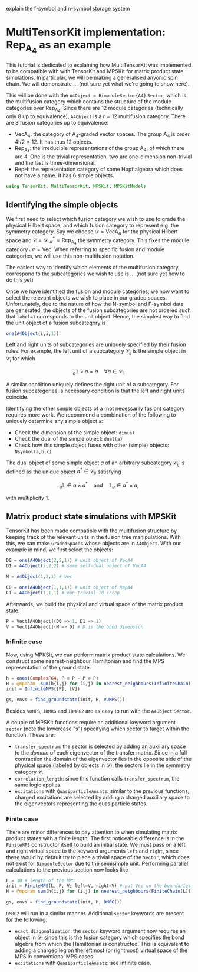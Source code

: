 explain the f-symbol and n-symbol storage system

# MultiTensorKit implementation: $\mathsf{Rep_{A_4}}$ as an example
This tutorial is dedicated to explaining how MultiTensorKit was implemented to be compatible with with TensorKit and MPSKit for matrix product state simulations. In particular, we will be making a generalised anyonic spin chain. We will demonstrate ... (not sure yet what we're going to show here). 

This will be done with the `A4Object = BimoduleSector{A4}` `Sector`, which is the multifusion category which contains the structure of the module categories over $\mathsf{Rep_{A_4}}$. Since there are 12 module categories (technically only 8 up to equivalence), `A4Object` is a $r=12$ multifusion category. There are 3 fusion categories up to equivalence:
- $\mathsf{Vec A_4}$: the category of $\mathsf{A_4}$-graded vector spaces. The group $\mathsf{A}_4$ is order $4!/2 = 12$. It has thus 12 objects.
- $\mathsf{Rep_{A_4}}$: the irreducible representations of the group $\mathsf{A}_4$, of which there are 4. One is the trivial representation, two are one-dimension non-trivial and the last is three-dimensional.
- $\mathsf{Rep H}$: the representation category of some Hopf algebra which does not have a name. It has 6 simple objects.

````julia
using TensorKit, MultiTensorKit, MPSKit, MPSKitModels
````

## Identifying the simple objects
We first need to select which fusion category we wish to use to grade the physical Hilbert space, and which fusion category to represent e.g. the symmetry category. Say we choose $\mathcal{D} = \mathsf{Vec A_4}$ for the physical Hilbert space and $\mathcal{C} = \mathcal{D}^*_{\mathcal{M}} = \mathsf{Rep_{A_4}}$ the symmetry category. This fixes the module category $\mathcal{M} = \mathsf{Vec}$. When referring to specific fusion and module categories, we will use this non-multifusion notation.

The easiest way to identify which elements of the multifusion category correspond to the subcategories we wish to use is ... (not sure yet how to do this yet)

Once we have identified the fusion and module categories, we now want to select the relevant objects we wish to place in our graded spaces. Unfortunately, due to the nature of how the N-symbol and F-symbol data are generated, the objects of the fusion subcategories are not ordered such that `label=1` corresponds to the unit object. Hence, the simplest way to find the unit object of a fusion subcategory is

````julia
one(A4Object(i,i,1))
````

Left and right units of subcategories are uniquely specified by their fusion rules. For example, the left unit of a subcategory $\mathcal{C}_{ij}$ is the simple object in $\mathcal{C}_i$ for which

$$ ^{}_a \mathbb{1} \times a = a \quad \forall a \in \mathcal{C}_i.$$

A similar condition uniquely defines the right unit of a subcategory. For fusion subcategories, a necessary condition is that the left and right units coincide.

Identifying the other simple objects of a (not necessarily fusion) category requires more work. We recommend a combination of the following to uniquely determine any simple object `a`:
- Check the dimension of the simple object: `dim(a)`
- Check the dual of the simple object: `dual(a)`
- Check how this simple object fuses with other (simple) objects: `Nsymbol(a,b,c)`

The dual object of some simple object $a$ of an arbitrary subcategory $\mathcal{C}_{ij}$ is defined as the unique object $a^* \in \mathcal{C}_{ji}$ satisfying

$$ ^{}_a \mathbb{1} \in a \times a^* \quad \text{and} \quad \mathbb{1}_a \in a^* \times a,$$

with multiplicity 1.
## Matrix product state simulations with MPSKit
TensorKit has been made compatible with the multifusion structure by keeping track of the relevant units in the fusion tree manipulations. With this, we can make `GradedSpace`s whose objects are in `A4Object`. With our example in mind, we first select the objects:

````julia
D0 = one(A4Object(2,2,1)) # unit object of VecA4
D1 = A4Object(2,2,2) # some self-dual object of VecA4

M = A4Object(1,2,1) # Vec

C0 = one(A4Object(1,1,1)) # unit object of RepA4
C1 = A4Object(1,1,1) # non-trivial 1d irrep
````

Afterwards, we build the physical and virtual space of the matrix product state:
````julia
P = Vect[A4Object](D0 => 1, D1 => 1)
V = Vect[A4Object](M => D) # D is the bond dimension
````
### Infinite case
Now, using MPKSit, we can perform matrix product state calculations. We construct some nearest-neighbour Hamiltonian and find the MPS representation of the ground state.
````julia
h = ones(ComplexF64, P ⊗ P ← P ⊗ P)
H = @mpoham -sum(h{i,j} for (i,j) in nearest_neighbours(InfiniteChain(1)))
init = InfiniteMPS([P], [V])

gs, envs = find_groundstate(init, H, VUMPS())
````

Besides `VUMPS`, `IDMRG` and `IDMRG2` are as easy to run with the `A4Object` `Sector`.

A couple of MPSKit functions require an additional keyword argument `sector` (note the lowercase "s") specifying which sector to target within the function. These are:
- `transfer_spectrum`: the sector is selected by adding an auxiliary space to the *domain* of each eigenvector of the transfer matrix. Since in a full contraction the domain of the eigenvector lies in the opposite side of the physical space (labeled by objects in $\mathcal{D}$), the sectors lie in the symmetry category $\mathcal{C}$.
- `correlation_length`: since this function calls `transfer_spectrum`, the same logic applies.
- `excitations` with `QuasiparticleAnsatz`: similar to the previous functions, charged excitations are selected by adding a charged auxiliary space to the eigenvectors representing the quasiparticle states. 

### Finite case
There are minor differences to pay attention to when simulating matrix product states with a finite length. The first noticeable difference is in the `FiniteMPS` constructor itself to build an initial state. We must pass on a left and right virtual space to the keyword arguments `left` and `right`, since these would by default try to place a trivial space of the `Sector`, which does not exist for `BimoduleSector` due to the semisimple unit. Performing parallel calculations to the previous section now looks like

````julia
L = 10 # length of the MPS
init = FiniteMPS(L, P, V; left=V, right=V) # put Vec on the boundaries as well
H = @mpoham sum(h{i,j} for (i,j) in nearest_neighbours(FiniteChain(L)))

gs, envs = find_groundstate(init, H, DMRG())
````

`DMRG2` will run in a similar manner. Additional `sector` keywords are present for the following:
- `exact_diagonalization`: the `sector` keyword argument now requires an object in $\mathcal{D}$, since this is the fusion category which specifies the bond algebra from which the Hamiltonian is constructed. This is equivalent to adding a charged leg on the leftmost (or rightmost) virtual space of the MPS in conventional MPS cases.
- `excitations` with `QuasiparticleAnsatz`: see infinite case.
